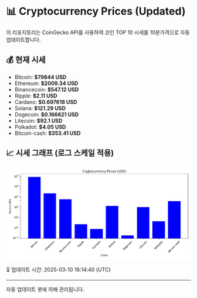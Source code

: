 
# 📊 Cryptocurrency Prices (Updated)

이 리포지토리는 CoinGecko API를 사용하여 코인 TOP 10 시세를 10분가격으로 자동 업데이트합니다.

## 💰 현재 시세
- Bitcoin: **$79844 USD**
- Ethereum: **$2009.34 USD**
- Binancecoin: **$547.12 USD**
- Ripple: **$2.11 USD**
- Cardano: **$0.697618 USD**
- Solana: **$121.29 USD**
- Dogecoin: **$0.166621 USD**
- Litecoin: **$92.1 USD**
- Polkadot: **$4.05 USD**
- Bitcoin-cash: **$353.41 USD**

## 📈 시세 그래프 (로그 스케일 적용)
![Crypto Prices](crypto_prices.png)

⏳ 업데이트 시간: 2025-03-10 16:14:40 (UTC)

---
자동 업데이트 봇에 의해 관리됩니다.
